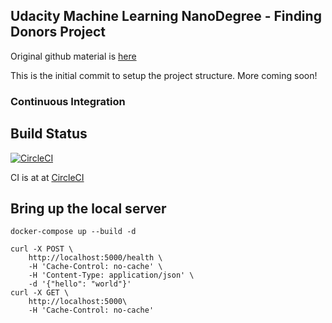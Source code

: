 ## Udacity Machine Learning NanoDegree - Finding Donors Project

Original github material is [here](https://github.com/udacity/machine-learning/tree/master/projects/finding_donors)

This is the initial commit to setup the project structure. More coming soon!

### Continuous Integration

## Build Status

[![CircleCI](https://circleci.com/gh/jerowe/udacity-finding-donors/tree/master.svg?style=svg)](https://circleci.com/gh/jerowe/udacity-finding-donors/tree/master)

CI is at at [CircleCI](https://circleci.com/gh/jerowe/udacity-finding-donors)

## Bring up the local server

```
docker-compose up --build -d
```

```
curl -X POST \
    http://localhost:5000/health \
    -H 'Cache-Control: no-cache' \
    -H 'Content-Type: application/json' \
    -d '{"hello": "world"}'
curl -X GET \
    http://localhost:5000\
    -H 'Cache-Control: no-cache'
```